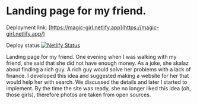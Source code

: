# Landing page for my friend.

Deployment link: [https://magic-girl.netlify.app](https://magic-girl.netlify.app/)

Deploy status [![Netlify Status](https://api.netlify.com/api/v1/badges/286adfc2-2667-4c14-8aaa-474fb7644466/deploy-status)](https://app.netlify.com/sites/magic-girl/deploys)


Landing page for my friend.
One evening when I was walking with my friend, she said that she did not have enough money. As a joke, she skalaz about finding a rich guy.
A rich guy would solve her problems with a lack of finance.
I developed this idea and suggested making a website for her that would help her with search.
We discussed the details and later I started to implement.
By the time the site was ready, she no longer liked this idea (oh, those girls),
therefore photos are taken from open sources.